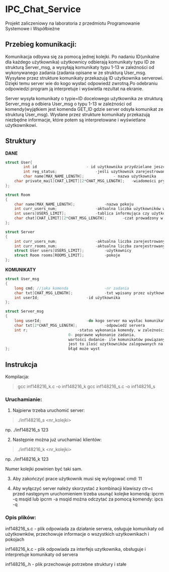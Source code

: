 # IPC_Chat_Service
Projekt zaliczeniowy na laboratoria z  przedmiotu Programowanie Systemowe i Współbieżne

## Przebieg komunikacji:
Komunikacja odbywa się za pomocą jednej kolejki. Po nadaniu ID(unikalne dla każdego użytkownika) użytkownicy odbierają komunikaty typu ID ze strukturą Server_msg,
a wysyłają komunikaty typu 1-13 w zależności od wykonywanego zadania (zadania opisane w  ze strukturą User_msg. Wysyłane  przez strukture komunikaty przekazują ID użytkownika serverowi.
Dzięki temu server wie do kogo wysłać odpowiedź zwrotną.Po odebraniu odpowiedzi program ją interpretuje i wyświetla rezultat na ekranie.

Server wysyła komunikaty o typie=ID docelowego użytkownika ze strukturą Server_msg a odbiera User_msg o typu 1-13 w zależności od komendy(wyjątkiem jest komenda GET_ID gdzie server odsyła komunikat ze strukturą User_msg).
Wysłane przez strukture komunikaty  przekazują niezbędne informacje, które potem są interpretowane i wyświetlane użytkownikowi.

## Struktury
**DANE**
```c
struct User{
    	int id						- id użytkownika przydzielane jeszcze przed rejestracją 
    	int reg_status;					-jeśli uzytkownik zarejestrowany to =1 jeśli nie =0
    	char name[MAX_NAME_LENGTH]; 			- nazwa użytkownika
    char private_mail[CHAT_LIMIT][2*CHAT_MSG_LENGTH];	-wiadomości prywatne wysłane do uzytkownika
};

struct Room
{
    char name[MAX_NAME_LENGTH];				-nazwa pokoju
    int curr_users_num;					-aktualna liczba użytkowników w pokoju
    int users[USERS_LIMIT];				-tablica informująca czy użytkownik jest w pokoju(users[i]=1) czy go nie ma (users[i]=0)
    char chat[CHAT_LIMIT][2*CHAT_MSG_LENGTH]; 		-czat prowadzony w ramach pokoju
};

struct Server
{
    int curr_users_num;					-aktualna liczba zarejestrowanych użytkowników
    int curr_rooms_num;					-aktualna liczba zarejestrowanych pokoi
    struct User users[USERS_LIMIT];			-użytkownicy
    struct Room rooms[ROOMS_LIMIT];			-pokoje
};
```
**KOMUNIKATY**
```c
struct User_msg
{
    long cmd; //jaka komenda				-nr zadania
    char txt[CHAT_MSG_LENGTH];				-txt wpisany przez użytkownika
    int userId;						-id użytkownika
};

struct Server_msg
{   
    long userId; 					-do kogo server ma wysłac komunikat
    char txt[2*CHAT_MSG_LENGTH];			-odpowiedź servera
    int r; 	 					-status wykonania komendy, w zależności od komendy, ujemne wartości oznaczają błąd, 
							0- poprawne wykonanie zadania,
							wartości dodanie- ile komunikatów powiązanych z zadaniem jeszcze przyjedzie np. dla komendy SERVER_LIST
							jest to ilość uzytkowników zalogowanych na serwer.	
};							błąd może wyst
```

## Instrukcja
Kompilacja:

> gcc inf148216_k.c -o inf148216_k
> gcc inf148216_s.c -o inf148216_s

### Uruchamianie:

1) Najpierw trzeba uruchomić server:
> ./inf148216_s <nr_kolejki>

np. ./inf148216_s 123

2) Następnie można już uruchamiać klientów:

> ./inf148216_k <nr_kolejki> 

np. ./inf148216_k 123

Numer kolejki powinien być taki sam.

3) Aby zakończyć prace użytkownik musi się wylogować cmd: 11

4) Aby wyłączyć server należy skorzystać z kombinacji klawiszy ctr+c
przed następnym uruchomieniem trzeba usunąć kolejke komendą:
ipcrm -q msqid lub ipcrm -a
msqid można odczytać za pomocą komendy: ipcs -q

### Opis plików:
 
inf148216_s.c - plik odpowiada za działanie servera, osługuje komunikaty od użytkownków, przechowuje informacje o wszystkich uzytkownikach i pokojach

inf148216_k.c - plik odpowiada za interfejs uzytkownika, obsługuje i interpretuje komunikaty od servera

inf148216_.h - plik przechowuje potrzebne struktury i stałe
